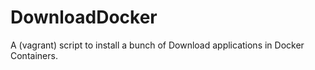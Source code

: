 # DownloadDocker
A (vagrant) script to install a bunch of Download applications in Docker Containers.
